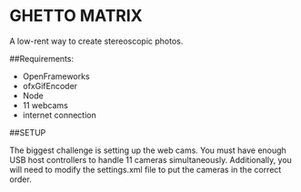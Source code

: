 GHETTO MATRIX
=============

A low-rent way to create stereoscopic photos. 

##Requirements:
* OpenFrameworks
* ofxGifEncoder
* Node
* 11 webcams
* internet connection

##SETUP

The biggest challenge is setting up the web cams. You must have 
enough USB host controllers to handle 11 cameras simultaneously. 
Additionally, you will need to modify the settings.xml file to 
put the cameras in the correct order.
